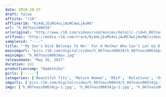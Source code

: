 ```yaml
---
date: 2018-10-27
draft: false
affsite: "r18"
afflinkr18: "NjA4LjEuMS4xLjAuMC4wLjAuMA"
url: "h_067nass00634"
urloriginal: "http://www.r18.com/videos/vod/movies/detail/-/id=h_067nass00634"
urlfinal: "http://media.r18.com/track/NjA4LjEuMS4xLjAuMC4wLjAuMA/videos/vod/movies/detail/-/id=h_067nass00634"
samplevid: "----"
title: "'My Son's Dick Belongs To Me!' For A Mother Who Can't Let Go Of Her Child, There Are No Taboos! A Dirty Filthy Mother/Son Incest Drama"
mainimgurl: "pics.r18.com/digital/video/h_067nass00634/h_067nass00634ps.jpg"
mainimgs: "h_067nass00634ps.jpg"
releasedate: "May 26, 2017"
duration: 241
productioncomp: "Nadeshiko"
girls: ['----']
categories: ['Beautiful Tits', 'Mature Woman', 'MILF', 'Relatives', 'Over 4 Hours']
imgurls: ['pics.r18.com/digital/video/h_067nass00634/h_067nass00634jp-1.jpg', 'pics.r18.com/digital/video/h_067nass00634/h_067nass00634jp-2.jpg', 'pics.r18.com/digital/video/h_067nass00634/h_067nass00634jp-3.jpg', 'pics.r18.com/digital/video/h_067nass00634/h_067nass00634jp-4.jpg', 'pics.r18.com/digital/video/h_067nass00634/h_067nass00634jp-5.jpg', 'pics.r18.com/digital/video/h_067nass00634/h_067nass00634jp-6.jpg', 'pics.r18.com/digital/video/h_067nass00634/h_067nass00634jp-7.jpg', 'pics.r18.com/digital/video/h_067nass00634/h_067nass00634jp-8.jpg', 'pics.r18.com/digital/video/h_067nass00634/h_067nass00634jp-9.jpg', 'pics.r18.com/digital/video/h_067nass00634/h_067nass00634jp-10.jpg', 'pics.r18.com/digital/video/h_067nass00634/h_067nass00634jp-11.jpg', 'pics.r18.com/digital/video/h_067nass00634/h_067nass00634jp-12.jpg', 'pics.r18.com/digital/video/h_067nass00634/h_067nass00634jp-13.jpg', 'pics.r18.com/digital/video/h_067nass00634/h_067nass00634jp-14.jpg', 'pics.r18.com/digital/video/h_067nass00634/h_067nass00634jp-15.jpg', 'pics.r18.com/digital/video/h_067nass00634/h_067nass00634jp-16.jpg', 'pics.r18.com/digital/video/h_067nass00634/h_067nass00634jp-17.jpg', 'pics.r18.com/digital/video/h_067nass00634/h_067nass00634jp-18.jpg', 'pics.r18.com/digital/video/h_067nass00634/h_067nass00634jp-19.jpg', 'pics.r18.com/digital/video/h_067nass00634/h_067nass00634jp-20.jpg']
imgs: ['h_067nass00634jp-1.jpg', 'h_067nass00634jp-2.jpg', 'h_067nass00634jp-3.jpg', 'h_067nass00634jp-4.jpg', 'h_067nass00634jp-5.jpg', 'h_067nass00634jp-6.jpg', 'h_067nass00634jp-7.jpg', 'h_067nass00634jp-8.jpg', 'h_067nass00634jp-9.jpg', 'h_067nass00634jp-10.jpg', 'h_067nass00634jp-11.jpg', 'h_067nass00634jp-12.jpg', 'h_067nass00634jp-13.jpg', 'h_067nass00634jp-14.jpg', 'h_067nass00634jp-15.jpg', 'h_067nass00634jp-16.jpg', 'h_067nass00634jp-17.jpg', 'h_067nass00634jp-18.jpg', 'h_067nass00634jp-19.jpg', 'h_067nass00634jp-20.jpg']
---
```

